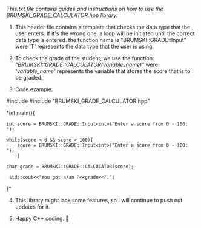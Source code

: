 
_This.txt file contains guides and instructions on how to use the BRUMSKI_GRADE_CALCULATOR.hpp library._

1. This header file contains a template that checks the data type that the user enters. If it's the wrong one, a loop will be initiated until the correct data type is entered. the function name is "BRUMSKI::GRADE::Input<T>" were 'T' represents the data type that the user is using.

2. To check the grade of the student, we use the function: *"BRUMSKI::GRADE::CALCULATOR(variable_name)"* were *'variable_name'* represents the variable that stores the score that is to be graded.

3. Code example:

\#include <iostream>
\#include "BRUMSKI_GRADE_CALCULATOR.hpp"

*int main(){

    int score = BRUMSKI::GRADE::Input<int>("Enter a score from 0 - 100: ");

    while(score < 0 && score > 100){
        score = BRUMSKI::GRADE::Input<int>("Enter a score from 0 - 100: ");
        }

    char grade = BRUMSKI::GRADE::CALCULATOR(score);

     std::cout<<"You got a/an "<<grade<<"."; 
}*

4. This library might lack some features, so I will continue to push out updates for it.

5. Happy C++ coding. 💪
